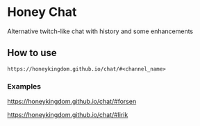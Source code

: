 # Honey Chat

Alternative twitch-like chat with history and some enhancements

## How to use

```
https://honeykingdom.github.io/chat/#<channel_name>
```

### Examples

https://honeykingdom.github.io/chat/#forsen

https://honeykingdom.github.io/chat/#lirik
